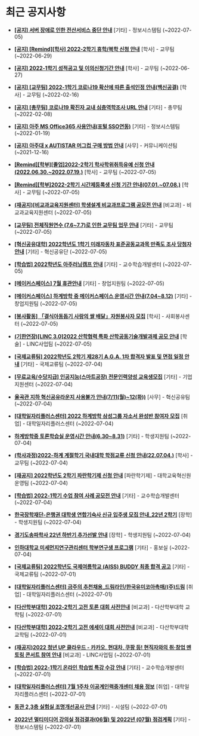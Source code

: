 # 최근 공지사항

* **[[공지] 서버 장애로 인한 전산서비스 중단 안내](http://ajou.ac.kr/kr/ajou/notice.do?mode=view&amp;articleNo=201546&amp;article.offset=0&amp;articleLimit=30)**
 [기타] - 정보시스템팀 (~2022-07-05)

* **[[공지] [Remind][학사] 2022-2학기 휴학/복학 신청 안내](http://ajou.ac.kr/kr/ajou/notice.do?mode=view&amp;articleNo=201230&amp;article.offset=0&amp;articleLimit=30)**
 [학사] - 교무팀 (~2022-06-29)

* **[[공지] 2022-1학기 성적공고 및 이의신청기간 안내](http://ajou.ac.kr/kr/ajou/notice.do?mode=view&amp;articleNo=200879&amp;article.offset=0&amp;articleLimit=30)**
 [학사] - 교무팀 (~2022-06-27)

* **[[공지] [교무팀] 2022-1학기 코로나19 확산에 따른 출석인정 안내(백신공결)](http://ajou.ac.kr/kr/ajou/notice.do?mode=view&amp;articleNo=180913&amp;article.offset=0&amp;articleLimit=30)**
 [학사] - 교무팀 (~2022-02-16)

* **[[공지] [총무팀] 코로나19 확진자 교내 심층역학조사 URL 안내](http://ajou.ac.kr/kr/ajou/notice.do?mode=view&amp;articleNo=180493&amp;article.offset=0&amp;articleLimit=30)**
 [기타] - 총무팀 (~2022-02-08)

* **[[공지] 아주 MS Office365 사용안내(포털 SSO연동)](http://ajou.ac.kr/kr/ajou/notice.do?mode=view&amp;articleNo=179802&amp;article.offset=0&amp;articleLimit=30)**
 [기타] - 정보시스템팀 (~2022-01-19)

* **[[공지] 아주대 x AUTISTAR 머그컵 구매 방법 안내](http://ajou.ac.kr/kr/ajou/notice.do?mode=view&amp;articleNo=147976&amp;article.offset=0&amp;articleLimit=30)**
 [사무] - 커뮤니케이션팀 (~2021-12-16)

* **[[Remind][학부][졸업]2022-2학기 학사학위취득유예 신청 안내(2022.06.30.~2022.07.19.)](http://ajou.ac.kr/kr/ajou/notice.do?mode=view&amp;articleNo=201586&amp;article.offset=0&amp;articleLimit=30)**
 [학사] - 교무팀 (~2022-07-05)

* **[[Remind][학부]2022-2학기 시간제등록생 신청 기간 안내(07.01.~07.08.)](http://ajou.ac.kr/kr/ajou/notice.do?mode=view&amp;articleNo=201585&amp;article.offset=0&amp;articleLimit=30)**
 [학사] - 교무팀 (~2022-07-05)

* **[(재공지)[비교과교육지원센터] 학생설계 비교과프로그램 공모전 안내](http://ajou.ac.kr/kr/ajou/notice.do?mode=view&amp;articleNo=201581&amp;article.offset=0&amp;articleLimit=30)**
 [비교과] - 비교과교육지원센터 (~2022-07-05)

* **[[교무팀] 전체직원연수 (7.6~7.7)로 인한 교무팀 업무 안내](http://ajou.ac.kr/kr/ajou/notice.do?mode=view&amp;articleNo=201580&amp;article.offset=0&amp;articleLimit=30)**
 [기타] - 교무팀 (~2022-07-05)

* **[[혁신공유대학] 2022학년도 1학기 미래자동차 표준공동교과목 만족도 조사 당첨자 안내](http://ajou.ac.kr/kr/ajou/notice.do?mode=view&amp;articleNo=201578&amp;article.offset=0&amp;articleLimit=30)**
 [기타] - 혁신공유단 (~2022-07-05)

* **[[학습법] 2022학년도 아주러닝캠프 안내](http://ajou.ac.kr/kr/ajou/notice.do?mode=view&amp;articleNo=201572&amp;article.offset=0&amp;articleLimit=30)**
 [기타] - 교수학습개발센터 (~2022-07-05)

* **[[메이커스페이스] 7월 휴관안내](http://ajou.ac.kr/kr/ajou/notice.do?mode=view&amp;articleNo=201570&amp;article.offset=0&amp;articleLimit=30)**
 [기타] - 창업지원팀 (~2022-07-05)

* **[[메이커스페이스] 하계방학 중 메이커스페이스 운영시간 안내(7.04~8.12)](http://ajou.ac.kr/kr/ajou/notice.do?mode=view&amp;articleNo=201569&amp;article.offset=0&amp;articleLimit=30)**
 [기타] - 창업지원팀 (~2022-07-05)

* **[[봉사활동] 「결식아동돕기 사랑의 쌀 배달」자원봉사자 모집](http://ajou.ac.kr/kr/ajou/notice.do?mode=view&amp;articleNo=201568&amp;article.offset=0&amp;articleLimit=30)**
 [학사] - 사회봉사센터 (~2022-07-05)

* **[(기한연장)[LINC 3.0]2022 산학협력 특화 산학공동기술개발과제 공모 안내](http://ajou.ac.kr/kr/ajou/notice.do?mode=view&amp;articleNo=201563&amp;article.offset=0&amp;articleLimit=30)**
 [학술] - LINC사업팀 (~2022-07-05)

* **[[국제교류팀] 2022학년도 2학기 제28기 A.G.A. 1차 합격자 발표 및 면접 일정 안내](http://ajou.ac.kr/kr/ajou/notice.do?mode=view&amp;articleNo=201540&amp;article.offset=0&amp;articleLimit=30)**
 [기타] - 국제교류팀 (~2022-07-04)

* **[[무료교육/수당지급] 인공지능(스마트공장) 전문인력양성 교육생모집](http://ajou.ac.kr/kr/ajou/notice.do?mode=view&amp;articleNo=201539&amp;article.offset=0&amp;articleLimit=30)**
 [기타] - 기업지원센터 (~2022-07-04)

* **[율곡관 지하 혁신공유라운지 사용불가 안내(7/11(월)~12(화))](http://ajou.ac.kr/kr/ajou/notice.do?mode=view&amp;articleNo=201531&amp;article.offset=0&amp;articleLimit=30)**
 [사무] - 혁신공유팀 (~2022-07-04)

* **[[대학일자리플러스센터] 2022 하계방학 삼성그룹 자소서 완성반 참여자 모집](http://ajou.ac.kr/kr/ajou/notice.do?mode=view&amp;articleNo=201528&amp;article.offset=0&amp;articleLimit=30)**
 [취업] - 대학일자리플러스센터 (~2022-07-04)

* **[하계방학중 토론학습실 운영시간 안내(6.30~8.31)](http://ajou.ac.kr/kr/ajou/notice.do?mode=view&amp;articleNo=201526&amp;article.offset=0&amp;articleLimit=30)**
 [기타] - 학생지원팀 (~2022-07-04)

* **[(학사과정)2022-하계 계절학기 국내대학 학점교류 신청 안내(22.07.04.)](http://ajou.ac.kr/kr/ajou/notice.do?mode=view&amp;articleNo=201519&amp;article.offset=0&amp;articleLimit=30)**
 [학사] - 교무팀 (~2022-07-04)

* **[[재공지] 2022학년도 2학기 파란학기제 신청 안내](http://ajou.ac.kr/kr/ajou/notice.do?mode=view&amp;articleNo=201514&amp;article.offset=0&amp;articleLimit=30)**
 [파란학기제] - 대학교육혁신원운영팀 (~2022-07-04)

* **[[학습법] 2022-1학기 수업 참여 사례 공모전 안내](http://ajou.ac.kr/kr/ajou/notice.do?mode=view&amp;articleNo=201513&amp;article.offset=0&amp;articleLimit=30)**
 [기타] - 교수학습개발센터 (~2022-07-04)

* **[한국장학재단-은행권 대학생 연합기숙사 신규 입주생 모집 안내_22년 2학기](http://ajou.ac.kr/kr/ajou/notice.do?mode=view&amp;articleNo=201501&amp;article.offset=0&amp;articleLimit=30)**
 [장학] - 학생지원팀 (~2022-07-04)

* **[경기도송파학사 22년 하반기 추가선발 안내](http://ajou.ac.kr/kr/ajou/notice.do?mode=view&amp;articleNo=201499&amp;article.offset=0&amp;articleLimit=30)**
 [장학] - 학생지원팀 (~2022-07-04)

* **[인하대학교 미세먼지연구관리센터 학부연구생 프로그램](http://ajou.ac.kr/kr/ajou/notice.do?mode=view&amp;articleNo=201493&amp;article.offset=0&amp;articleLimit=30)**
 [기타] - 홍보실 (~2022-07-04)

* **[[국제교류팀] 2022학년도 국제여름학교 (AISS) BUDDY 최종 합격 공고](http://ajou.ac.kr/kr/ajou/notice.do?mode=view&amp;articleNo=201473&amp;article.offset=0&amp;articleLimit=30)**
 [기타] - 국제교류팀 (~2022-07-01)

* **[[대학일자리플러스센터] 금주의 추천채용_드림라인/한국유미코아촉매/(주)드림](http://ajou.ac.kr/kr/ajou/notice.do?mode=view&amp;articleNo=201471&amp;article.offset=0&amp;articleLimit=30)**
 [취업] - 대학일자리플러스센터 (~2022-07-01)

* **[[다산학부대학] 2022-2학기 고전 토론 대회 사전안내](http://ajou.ac.kr/kr/ajou/notice.do?mode=view&amp;articleNo=201462&amp;article.offset=0&amp;articleLimit=30)**
 [비교과] - 다산학부대학 교학팀 (~2022-07-01)

* **[[다산학부대학] 2022-2학기 고전 에세이 대회 사전안내](http://ajou.ac.kr/kr/ajou/notice.do?mode=view&amp;articleNo=201461&amp;article.offset=0&amp;articleLimit=30)**
 [비교과] - 다산학부대학 교학팀 (~2022-07-01)

* **[(재공지)2022 청년 UP 클라우드 - 카카오, 현대차, 쿠팡 등! 현직자와의 취·창업 멘토링 콘서트 참여 안내](http://ajou.ac.kr/kr/ajou/notice.do?mode=view&amp;articleNo=201453&amp;article.offset=0&amp;articleLimit=30)**
 [비교과] - LINC사업팀 (~2022-07-01)

* **[[학습법] 2022-1학기 온라인 학습법 특강 수강 안내](http://ajou.ac.kr/kr/ajou/notice.do?mode=view&amp;articleNo=201450&amp;article.offset=0&amp;articleLimit=30)**
 [기타] - 교수학습개발센터 (~2022-07-01)

* **[[대학일자리플러스센터] 7월 1주차 이공계인력중개센터 채용 정보](http://ajou.ac.kr/kr/ajou/notice.do?mode=view&amp;articleNo=201442&amp;article.offset=0&amp;articleLimit=30)**
 [취업] - 대학일자리플러스센터 (~2022-07-01)

* **[동관 2,3층 실험실 조명개선공사 안내](http://ajou.ac.kr/kr/ajou/notice.do?mode=view&amp;articleNo=201441&amp;article.offset=0&amp;articleLimit=30)**
 [기타] - 시설팀 (~2022-07-01)

* **[2022년 멀티미디어 강의실 점검결과(06월) 및 2022년 (07월) 점검계획](http://ajou.ac.kr/kr/ajou/notice.do?mode=view&amp;articleNo=201429&amp;article.offset=0&amp;articleLimit=30)**
 [기타] - 정보시스템팀 (~2022-07-01)
